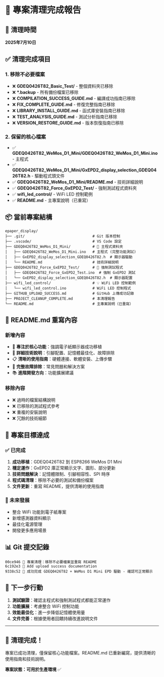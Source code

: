 # 🧹 專案清理完成報告

## 📅 清理時間
**2025年7月10日**

## ✅ 清理完成項目

### 1. 移除不必要檔案
- ❌ **GDEQ0426T82_Basic_Test/** - 整個資料夾已移除
- ❌ **\*.backup** - 所有備份檔案已移除
- ❌ **COMPILATION_SUCCESS_GUIDE.md** - 編譯成功指南已移除
- ❌ **FIX_COMPLETE_GUIDE.md** - 修復完整指南已移除
- ❌ **LIBRARY_INSTALL_GUIDE.md** - 函式庫安裝指南已移除
- ❌ **TEST_ANALYSIS_GUIDE.md** - 測試分析指南已移除
- ❌ **VERSION_RESTORE_GUIDE.md** - 版本恢復指南已移除

### 2. 保留的核心檔案
- ✅ **GDEQ0426T82_WeMos_D1_Mini/GDEQ0426T82_WeMos_D1_Mini.ino** - 主程式
- ✅ **GDEQ0426T82_WeMos_D1_Mini/GxEPD2_display_selection_GDEQ0426T82.h** - 驅動程式頭文件
- ✅ **GDEQ0426T82_WeMos_D1_Mini/README.md** - 技術詳細說明
- ✅ **GDEQ0426T82_Force_GxEPD2_Test/** - 強制測試程式資料夾
- ✅ **wifi_led_control/** - WiFi LED 控制範例
- ✅ **README.md** - 主專案說明（已重寫）

## 📦 當前專案結構

```
epaper_display/
├── .git/                               # Git 版本控制
├── .vscode/                            # VS Code 設定
├── GDEQ0426T82_WeMos_D1_Mini/          # 🎯 主程式資料夾
│   ├── GDEQ0426T82_WeMos_D1_Mini.ino   # 主程式 (完整功能測試)
│   ├── GxEPD2_display_selection_GDEQ0426T82.h  # 顯示器驅動
│   └── README.md                       # 技術詳細說明
├── GDEQ0426T82_Force_GxEPD2_Test/      # 🧪 強制測試程式
│   ├── GDEQ0426T82_Force_GxEPD2_Test.ino  # 強制 GxEPD2 測試
│   └── GxEPD2_display_selection_GDEQ0426T82.h  # 顯示器配置
├── wifi_led_control/                   # 💡 WiFi LED 控制範例
│   └── wifi_led_control.ino            # WiFi LED 控制程式
├── GITHUB_UPLOAD_SUCCESS.md            # GitHub 上傳成功記錄
├── PROJECT_CLEANUP_COMPLETE.md         # 本清理報告
└── README.md                           # 主專案說明（已重寫）
```

## 📝 README.md 重寫內容

### 新增內容
- 🎯 **專注於核心功能**：強調電子紙顯示器成功移植
- 🔧 **詳細技術說明**：引腳配置、記憶體最佳化、故障排除
- 📋 **清晰的使用指南**：硬體連接、軟體安裝、上傳步驟
- 🐛 **完整故障排除**：常見問題和解決方案
- 📚 **進階開發方向**：功能擴展建議

### 移除內容
- ❌ 過時的檔案結構說明
- ❌ 已移除的測試程式參考
- ❌ 重複的安裝說明
- ❌ 冗餘的技術細節

## 🎯 專案目標達成

### ✅ 已完成
1. **成功移植**：GDEQ0426T82 到 ESP8266 WeMos D1 Mini
2. **穩定運作**：GxEPD2 庫正常顯示文字、圖形、部分更新
3. **技術問題解決**：記憶體限制、引腳相容性、SPI 時序
4. **程式碼清理**：移除不必要的測試和備份檔案
5. **文件更新**：重寫 README，提供清晰的使用指南

### 🔄 未來發展
- 整合 WiFi 功能到電子紙專案
- 新增感測器資料顯示
- 最佳化電源管理
- 開發更多應用場景

## 📊 Git 提交記錄

```
00ce946 🧹 專案清理：移除不必要檔案並重寫 README
6c192e3 📄 Add upload success documentation  
9338c52 🎉 成功完成 GDEQ0426T82 + WeMos D1 Mini EPD 驅動 - 確認可正常顯示
```

## 🚀 下一步行動

1. **測試驗證**：確認主程式和強制測試程式都能正常運作
2. **功能擴展**：考慮整合 WiFi 控制功能
3. **效能最佳化**：進一步降低記憶體使用量
4. **文件完善**：根據使用者回饋持續改進說明文件

---

## 🎉 清理完成！

專案已成功清理，僅保留核心功能檔案。README.md 已重新編寫，提供清晰的使用指南和技術說明。

**專案狀態：可用於生產環境** ✅
